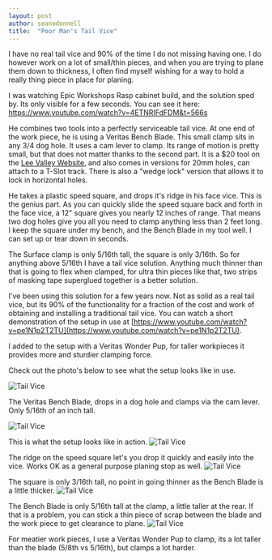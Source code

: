 ```yaml
---
layout: post
author: seanodonnell
title:  "Poor Man's Tail Vice"
---
```


I have no real tail vice and 90% of the time I do not missing having one. I do however work on a lot of small/thin pieces, and when you are trying to plane them down to thickness, I often find myself wishing for a way to hold a really thing piece in place for planing.

I was watching Epic Workshops Rasp cabinet build, and the solution sped by. Its only visible for a few seconds. You can see it here: https://www.youtube.com/watch?v=4ETNRIFdFDM&t=566s  

He combines two tools into a perfectly serviceable tail vice. At one end of the work piece, he is using a Veritas Bench Blade. This small clamp sits in any 3/4 dog hole. It uses a cam lever to clamp. Its range of motion is pretty small, but that does not matter thanks to the second part. It is a $20 tool on the [Lee Valley Website](https://www.leevalley.com/en-gb/shop/tools/workshop/workbenches/benchtop-accessories/64685-veritas-bench-blade?item=05G2210), and also comes in versions for 20mm holes, can attach to a T-Slot track. There is also a "wedge lock" version that allows it to lock in horizontal holes.

He takes a plastic speed square, and drops it's ridge in his face vice. This is the genius part. As you can quickly slide the speed square back and forth in the face vice, a 12" square gives you nearly 12 inches of range. That means two dog holes give you all you need to clamp anything less than 2 feet long. I keep the square under my bench, and the Bench Blade in my tool well. I can set up or tear down in seconds.

The Surface clamp is only 5/16th tall, the square is only 3/16th. So for anything above 5/16th I have a tail vice solution. Anything much thinner than that is going to flex when clamped, for ultra thin pieces like that, two strips of masking tape superglued together is a better solution.

I've been using this solution for a few years now. Not as solid as a real tail vice, but its 90% of the functionality for a fraction of the cost and work of obtaining and installing a traditional tail vice. You can watch a short demonstration of the setup in use at [https://www.youtube.com/watch?v=pe1N1p2T2TU](https://www.youtube.com/watch?v=pe1N1p2T2TU).

I added to the setup with a Veritas Wonder Pup, for taller workpieces it provides more and sturdier clamping force.   

Check out the photo's below to see what the setup looks like in use.

![Tail Vice](/assets/images/tailvice/1.jpg)

The Veritas Bench Blade, drops in a dog hole and clamps via the cam lever. Only 5/16th of an inch tall.

![Tail Vice](/assets/images/tailvice/2.jpg)

This is what the setup looks like in action.
![Tail Vice](/assets/images/tailvice/3.jpg)

The ridge on the speed square let's you drop it quickly and easily into the vice. Works OK as a general purpose planing stop as well.
![Tail Vice](/assets/images/tailvice/4.jpg)

The square is only 3/16th tall, no point in going thinner as the Bench Blade is a little thicker.
![Tail Vice](/assets/images/tailvice/5.jpg)

The Bench Blade is only 5/16th tall at the clamp, a little taller at the rear. If that is a problem, you can stick a thin piece of scrap between the blade and the work piece to get clearance to plane.
![Tail Vice](/assets/images/tailvice/6.jpg)

For meatier work pieces, I use a Veritas Wonder Pup to clamp, its a lot taller than the blade (5/8th vs 5/16th), but clamps a lot harder.

